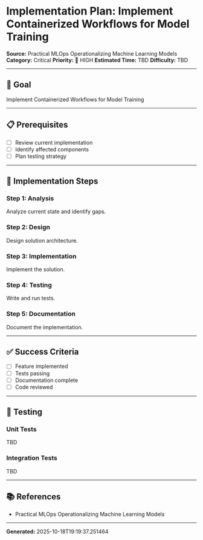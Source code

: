 # Implementation Plan: Implement Containerized Workflows for Model Training

**Source:** Practical MLOps  Operationalizing Machine Learning Models
**Category:** Critical
**Priority:** 🔴 HIGH
**Estimated Time:** TBD
**Difficulty:** TBD

---

## 🎯 Goal

Implement Containerized Workflows for Model Training

---

## 📋 Prerequisites

- [ ] Review current implementation
- [ ] Identify affected components
- [ ] Plan testing strategy

---

## 🔧 Implementation Steps

### Step 1: Analysis

Analyze current state and identify gaps.

### Step 2: Design

Design solution architecture.

### Step 3: Implementation

Implement the solution.

### Step 4: Testing

Write and run tests.

### Step 5: Documentation

Document the implementation.

---

## ✅ Success Criteria

- [ ] Feature implemented
- [ ] Tests passing
- [ ] Documentation complete
- [ ] Code reviewed

---

## 🧪 Testing

### Unit Tests

TBD

### Integration Tests

TBD

---

## 📚 References

- Practical MLOps  Operationalizing Machine Learning Models

---

**Generated:** 2025-10-18T19:19:37.251464
